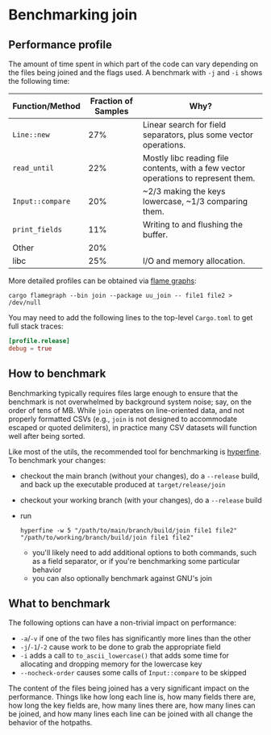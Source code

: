 # Benchmarking join

<!-- spell-checker:ignore (words) CSVs nocheck hotpaths -->

## Performance profile

The amount of time spent in which part of the code can vary depending on the files being joined and the flags used.
A benchmark with `-j` and `-i` shows the following time:

| Function/Method  | Fraction of Samples | Why? |
| ---------------- | ------------------- | ---- |
| `Line::new`      | 27% | Linear search for field separators, plus some vector operations. |
| `read_until`     | 22% | Mostly libc reading file contents, with a few vector operations to represent them. |
| `Input::compare` | 20% | ~2/3 making the keys lowercase, ~1/3 comparing them. |
| `print_fields`   | 11% | Writing to and flushing the buffer. |
| Other            | 20% | |
| libc             | 25% | I/O and memory allocation. |

More detailed profiles can be obtained via [flame graphs](https://github.com/flamegraph-rs/flamegraph):

```shell
cargo flamegraph --bin join --package uu_join -- file1 file2 > /dev/null
```

You may need to add the following lines to the top-level `Cargo.toml` to get full stack traces:

```toml
[profile.release]
debug = true
```

## How to benchmark

Benchmarking typically requires files large enough to ensure that the benchmark is not overwhelmed by background system noise; say, on the order of tens of MB.
While `join` operates on line-oriented data, and not properly formatted CSVs (e.g., `join` is not designed to accommodate escaped or quoted delimiters),
in practice many CSV datasets will function well after being sorted.

Like most of the utils, the recommended tool for benchmarking is [hyperfine](https://github.com/sharkdp/hyperfine).
To benchmark your changes:

- checkout the main branch (without your changes), do a `--release` build, and back up the executable produced at `target/release/join`
- checkout your working branch (with your changes), do a `--release` build
- run

  ```shell
  hyperfine -w 5 "/path/to/main/branch/build/join file1 file2" "/path/to/working/branch/build/join file1 file2"
  ```

  - you'll likely need to add additional options to both commands, such as a field separator, or if you're benchmarking some particular behavior
  - you can also optionally benchmark against GNU's join

## What to benchmark

The following options can have a non-trivial impact on performance:

- `-a`/`-v` if one of the two files has significantly more lines than the other
- `-j`/`-1`/`-2` cause work to be done to grab the appropriate field
- `-i` adds a call to `to_ascii_lowercase()` that adds some time for allocating and dropping memory for the lowercase key
- `--nocheck-order` causes some calls of `Input::compare` to be skipped

The content of the files being joined has a very significant impact on the performance.
Things like how long each line is, how many fields there are, how long the key fields are, how many lines there are, how many lines can be joined, and how many lines each line can be joined with all change the behavior of the hotpaths.
